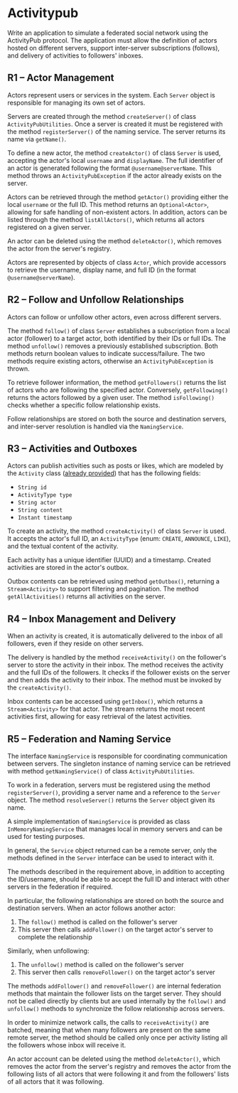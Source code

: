 # Activitypub
Write an application to simulate a federated social network using the ActivityPub protocol.
The application must allow the definition of actors hosted on different servers, support inter-server subscriptions (follows), and delivery of activities to followers' inboxes.

## R1 – Actor Management

Actors represent users or services in the system. Each `Server` object is responsible for managing its own set of actors.

Servers are created through the method `createServer()` of class `ActivityPubUtilities`.
Once a server is created it must be registered with the method `registerServer()` of the naming service.
The server returns its name via `getName()`.

To define a new actor, the method `createActor()` of class `Server` is used, accepting the actor's local `username` and `displayName`. The full identifier of an actor is generated following the format `@username@serverName`.
This method throws an `ActivityPubException` if the actor already exists on the server.

Actors can be retrieved through the method `getActor()` providing either the local `username` or the full ID. This method returns an `Optional<Actor>`, allowing for safe handling of non-existent actors.
In addition, actors can be listed through the method `listAllActors()`, which returns all actors registered on a given server.

An actor can be deleted using the method `deleteActor()`, which removes the actor from the server's registry.

Actors are represented by objects of class `Actor`, which provide accessors to retrieve the username, display name, and full ID (in the format `@username@serverName`).


## R2 – Follow and Unfollow Relationships

Actors can follow or unfollow other actors, even across different servers.

The method `follow()` of class `Server` establishes a subscription from a local actor (follower) to a target actor, both identified by their IDs or full IDs. 
The method `unfollow()` removes a previously established subscription. Both methods return boolean values to indicate success/failure.
The two methods require existing actors, otherwise an `ActivityPubException` is thrown. 

To retrieve follower information, the method `getFollowers()` returns the list of actors who are following the specified actor. Conversely, `getFollowing()` returns the actors followed by a given user. The method `isFollowing()` checks whether a specific follow relationship exists.

Follow relationships are stored on both the source and destination servers, and inter-server resolution is handled via the `NamingService`.


## R3 – Activities and Outboxes

Actors can publish activities such as posts or likes, which are modeled by the `Activity` class ([already provided](src/it/polito/activitypub/Activity.java)) that has the following fields:

- `String id` 
- `ActivityType type` 
- `String actor`
- `String content`
- `Instant timestamp` 

To create an activity, the method `createActivity()` of class `Server` is used. It accepts the actor's full ID, an `ActivityType` (enum: `CREATE`, `ANNOUNCE`, `LIKE`), and the textual content of the activity.

Each activity has a unique identifier (UUID) and a timestamp. Created activities are stored in the actor's outbox.

Outbox contents can be retrieved using method `getOutbox()`, returning a `Stream<Activity>` to support filtering and pagination. The method `getAllActivities()` returns all activities on the server.


## R4 – Inbox Management and Delivery

When an activity is created, it is automatically delivered to the inbox of all followers, even if they reside on other servers.

The delivery is handled by the method `receiveActivity()` on the follower's server to store the activity in their inbox.
The method receives the activity and the full IDs of the followers. It checks if the follower exists on the server and then adds the activity to their inbox.
The method must be invoked by the `createActivity()`.

Inbox contents can be accessed using `getInbox()`, which returns a `Stream<Activity>` for that actor. 
The stream returns the most recent activities first, allowing for easy retrieval of the latest activities.


## R5 – Federation and Naming Service

The interface `NamingService` is responsible for coordinating communication between servers.
The singleton instance of naming service can be retrieved with method `getNamingService()` of class `ActivityPubUtilities`.

To work in a federation, servers must be registered using the method `registerServer()`, providing a server name and a reference to the `Server` object. 
The method `resolveServer()` returns the `Server` object given its name.

A simple implementation of `NamingService` is provided as class `InMemoryNamingService` that manages local in memory servers and can be used for testing purposes.

In general, the `Service` object returned can be a remote server, only the methods defined in the `Server` interface can be used to interact with it. 

The methods described in the requirement above, in addition to accepting the ID/username, should be able to accept the full ID and interact with other servers in the federation if required.

In particular, the following relationships are stored on both the source and destination servers. When an actor follows another actor:
1. The `follow()` method is called on the follower's server
2. This server then calls `addFollower()` on the target actor's server to complete the relationship

Similarly, when unfollowing:
1. The `unfollow()` method is called on the follower's server
2. This server then calls `removeFollower()` on the target actor's server

The methods `addFollower()` and `removeFollower()` are internal federation methods that maintain the follower lists on the target server. They should not be called directly by clients but are used internally by the `follow()` and `unfollow()` methods to synchronize the follow relationship across servers.

In order to minimize network calls, the calls to `receiveActivity()` are batched, meaning that when many followers are present on the same remote server, the method should be called only once per activity listing all the followers whose inbox will receive it.

An actor account can be deleted using the method `deleteActor()`, which removes the actor from the server's registry and removes the actor from the following lists of all actors that were following it and from the followers' lists of all actors that it was following.

